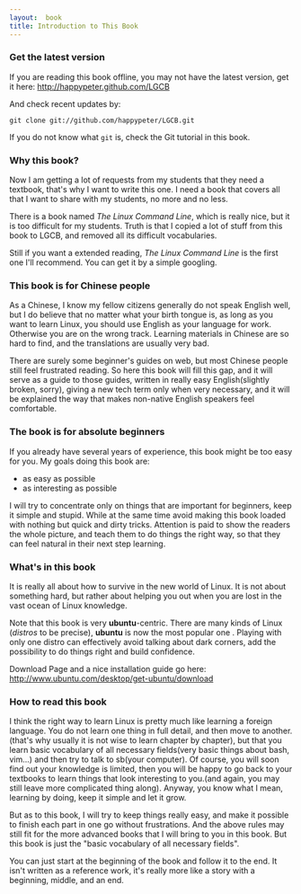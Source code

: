 ```yaml
---
layout:  book
title: Introduction to This Book
---
```

### Get the latest version

If you are reading this book offline, you may not have the latest version, get
it here: <http://happypeter.github.com/LGCB>

And check recent updates by:

    git clone git://github.com/happypeter/LGCB.git

If you do not know what `git` is, check the Git tutorial in this book.

### Why this book?    

Now I am getting a lot of requests from my students that they need a textbook,
that's why I want to write this one. I need a book that covers all that I want to
share with my students, no more and no less.

There is a book named _The Linux Command Line_, which is really nice, but it
is too difficult for my students. Truth is that I copied a lot of stuff from
this book to LGCB, and removed all its difficult vocabularies.  

Still if you want a extended reading, _The Linux Command Line_ is the first
one I'll recommend. You can get it by a simple googling.


### This book is for Chinese people
As a Chinese, I know my fellow citizens generally do not speak English well, but
I do believe that no matter what your birth tongue is, as long as you want to
learn Linux, you should use English as your language for work. Otherwise you
are on the wrong track. Learning materials in Chinese are so hard to find, and
the translations are usually very bad.

There are surely some beginner's guides on web, but most Chinese people still
feel frustrated reading. So here this book will fill this gap, and it will
serve as a guide to those guides, written in really easy English(slightly
broken, sorry), giving a new tech term only when very necessary, and it will
be explained the way that makes non-native English speakers feel comfortable. 

### The book is for absolute beginners
If you already have several years of experience, this book might be too easy
for you. My goals doing this book are:

 - as easy as possible 
 - as interesting as possible

I will try to concentrate only on things that are important for beginners,
keep it simple and stupid. While at the same time avoid making this book
loaded with nothing but quick and dirty tricks. Attention is paid to show the
readers the whole picture, and teach them to do things the right way, so that
they can feel natural in their next step learning.

### What's in this book
It is really all about how to survive in the new world of Linux. It is not
about something hard, but rather about helping you out when you are lost in
the vast ocean of Linux knowledge. 

Note that this book is very __ubuntu__-centric. There are many kinds of Linux
(_distros_ to be precise), __ubuntu__ is now the most popular one . Playing with
only one distro can effectively avoid talking about dark corners, add the
possibility to do things right and build confidence.

Download Page and a nice installation guide go here: <http://www.ubuntu.com/desktop/get-ubuntu/download>

### How to read this book
I think the right way to learn Linux is pretty much like learning a foreign
language. You do not learn one thing in full detail, and then move to
another.(that's why usually it is not wise to learn chapter by chapter), but
that you learn basic vocabulary of all necessary fields(very basic things about
bash, vim...) and then try to talk to sb(your computer). Of course, you will
soon find out your knowledge is limited, then you will be happy to go back to
your textbooks to learn things that look interesting to you.(and again, you
may still leave more complicated thing along). Anyway, you know what I mean,
learning by doing, keep it simple and let it grow.

But as to this book, I will try to keep things really easy, and make it 
possible to finish each part in one go without frustrations.  And the above
rules may still fit for the more advanced books that I will bring to you in
this book. But this book is just the "basic vocabulary of all necessary
fields".

You can just start at the beginning of the book and follow it to the end. It
isn't written as a reference work, it's really more like a story with a
beginning, middle, and an end.

